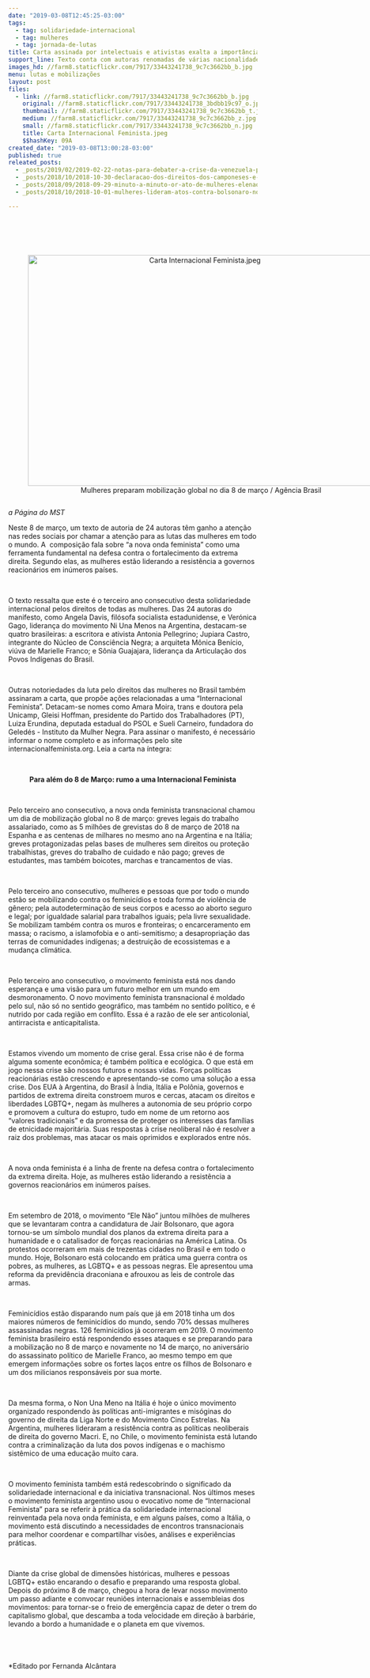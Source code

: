 ```yaml
---
date: "2019-03-08T12:45:25-03:00"
tags:
  - tag: solidariedade-internacional
  - tag: mulheres
  - tag: jornada-de-lutas
title: Carta assinada por intelectuais e ativistas exalta a importância do 8 de março
support_line: Texto conta com autoras renomadas de várias nacionalidades e reforça a importância de uma visão transnacional
images_hd: //farm8.staticflickr.com/7917/33443241738_9c7c3662bb_b.jpg
menu: lutas e mobilizações
layout: post
files:
  - link: //farm8.staticflickr.com/7917/33443241738_9c7c3662bb_b.jpg
    original: //farm8.staticflickr.com/7917/33443241738_3bdbb19c97_o.jpg
    thumbnail: //farm8.staticflickr.com/7917/33443241738_9c7c3662bb_t.jpg
    medium: //farm8.staticflickr.com/7917/33443241738_9c7c3662bb_z.jpg
    small: //farm8.staticflickr.com/7917/33443241738_9c7c3662bb_n.jpg
    title: Carta Internacional Feminista.jpeg
    $$hashKey: 09A
created_date: "2019-03-08T13:00:28-03:00"
published: true
releated_posts:
  - _posts/2019/02/2019-02-22-notas-para-debater-a-crise-da-venezuela-por-joao-pedro-stedile.md
  - _posts/2018/10/2018-10-30-declaracao-dos-direitos-dos-camponeses-e-apresentada-a-assembleia-geral-da-onu.md
  - _posts/2018/09/2018-09-29-minuto-a-minuto-or-ato-de-mulheres-elenao-no-brasil-e-no-mundo.md
  - _posts/2018/10/2018-10-01-mulheres-lideram-atos-contra-bolsonaro-no-brasil-e-no-mundo.md

---
```

<p>&nbsp;</p>

<p>&nbsp;</p>

<div style="text-align:center">
<figure class="image" style="display:inline-block"><img alt="Carta Internacional Feminista.jpeg" height="467" src="//farm8.staticflickr.com/7917/33443241738_9c7c3662bb_b.jpg" width="700" />
<figcaption>Mulheres preparam mobiliza&ccedil;&atilde;o global no dia 8 de mar&ccedil;o / Ag&ecirc;ncia Brasil</figcaption>
</figure>
</div>

<p><em>a P&aacute;gina do MST</em></p>

<p>Neste 8 de mar&ccedil;o, um texto de autoria de 24 autoras t&ecirc;m ganho a aten&ccedil;&atilde;o nas redes sociais por chamar a aten&ccedil;&atilde;o para as lutas das mulheres em todo o mundo. A&nbsp; composi&ccedil;&atilde;o fala sobre &ldquo;a nova onda feminista&rdquo; como uma ferramenta fundamental na defesa contra o fortalecimento da extrema direita. Segundo elas, as mulheres est&atilde;o liderando a resist&ecirc;ncia a governos reacion&aacute;rios em in&uacute;meros pa&iacute;ses.</p>

<p>&nbsp;</p>

<p>O texto ressalta que este &eacute; o terceiro ano consecutivo desta solidariedade internacional pelos direitos de todas as mulheres. Das 24 autoras do manifesto, como Angela Davis, fil&oacute;sofa socialista estadunidense, e Ver&oacute;nica Gago, lideran&ccedil;a do movimento Ni Una Menos na Argentina, destacam-se quatro brasileiras: a escritora e ativista Antonia Pellegrino; Jupiara Castro, integrante do N&uacute;cleo de Consci&ecirc;ncia Negra; a arquiteta M&ocirc;nica Ben&iacute;cio, vi&uacute;va de Marielle Franco; e S&ocirc;nia Guajajara, lideran&ccedil;a da Articula&ccedil;&atilde;o dos Povos Ind&iacute;genas do Brasil.</p>

<p>&nbsp;</p>

<p>Outras notoriedades da luta pelo direitos das mulheres no Brasil tamb&eacute;m assinaram a carta, que prop&otilde;e a&ccedil;&otilde;es relacionadas a uma &ldquo;Internacional Feminista&rdquo;. Detacam-se nomes como Amara Moira, trans e doutora pela Unicamp, Gleisi Hoffman, presidente do Partido dos Trabalhadores (PT), Luiza Erundina, deputada estadual do PSOL e Sueli Carneiro, fundadora do Geled&eacute;s - Instituto da Mulher Negra. Para assinar o manifesto, &eacute; necess&aacute;rio informar o nome completo e as informa&ccedil;&otilde;es pelo site internacionalfeminista.org. Leia a carta na &iacute;ntegra:</p>

<p>&nbsp;</p>

<p style="text-align: center;"><strong>Para al&eacute;m do 8 de Mar&ccedil;o: rumo a uma Internacional Feminista</strong></p>

<p>&nbsp;</p>

<p>Pelo terceiro ano consecutivo, a nova onda feminista transnacional chamou um dia de mobiliza&ccedil;&atilde;o global no 8 de mar&ccedil;o: greves legais do trabalho assalariado, como as 5 milh&otilde;es de grevistas do 8 de mar&ccedil;o de 2018 na Espanha e as centenas de milhares no mesmo ano na Argentina e na It&aacute;lia; greves protagonizadas pelas bases de mulheres sem direitos ou prote&ccedil;&atilde;o trabalhistas, greves do trabalho de cuidado e n&atilde;o pago; greves de estudantes, mas tamb&eacute;m boicotes, marchas e trancamentos de vias.</p>

<p>&nbsp;</p>

<p>Pelo terceiro ano consecutivo, mulheres e pessoas que por todo o mundo est&atilde;o se mobilizando contra os feminic&iacute;dios e toda forma de viol&ecirc;ncia de g&ecirc;nero; pela autodetermina&ccedil;&atilde;o de seus corpos e acesso ao aborto seguro e legal; por igualdade salarial para trabalhos iguais; pela livre sexualidade. Se mobilizam tamb&eacute;m contra os muros e fronteiras; o encarceramento em massa; o racismo, a islamofobia e o anti-semitismo; a desapropria&ccedil;&atilde;o das terras de comunidades ind&iacute;genas; a destrui&ccedil;&atilde;o de ecossistemas e a mudan&ccedil;a clim&aacute;tica.</p>

<p>&nbsp;</p>

<p>Pelo terceiro ano consecutivo, o movimento feminista est&aacute; nos dando esperan&ccedil;a e uma vis&atilde;o para um futuro melhor em um mundo em desmoronamento. O novo movimento feminista transnacional &eacute; moldado pelo sul, n&atilde;o s&oacute; no sentido geogr&aacute;fico, mas tamb&eacute;m no sentido pol&iacute;tico, e &eacute; nutrido por cada regi&atilde;o em conflito. Essa &eacute; a raz&atilde;o de ele ser anticolonial, antirracista e anticapitalista.</p>

<p>&nbsp;</p>

<p>Estamos vivendo um momento de crise geral. Essa crise n&atilde;o &eacute; de forma alguma somente econ&ocirc;mica; &eacute; tamb&eacute;m pol&iacute;tica e ecol&oacute;gica. O que est&aacute; em jogo nessa crise s&atilde;o nossos futuros e nossas vidas. For&ccedil;as pol&iacute;ticas reacion&aacute;rias est&atilde;o crescendo e apresentando-se como uma solu&ccedil;&atilde;o a essa crise. Dos EUA &agrave; Argentina, do Brasil &agrave; &Iacute;ndia, It&aacute;lia e Pol&ocirc;nia, governos e partidos de extrema direita constroem muros e cercas, atacam os direitos e liberdades LGBTQ+, negam &agrave;s mulheres a autonomia de seu pr&oacute;prio corpo e promovem a cultura do estupro, tudo em nome de um retorno aos &ldquo;valores tradicionais&rdquo; e da promessa de proteger os interesses das fam&iacute;lias de etnicidade majorit&aacute;ria. Suas respostas &agrave; crise neoliberal n&atilde;o &eacute; resolver a raiz dos problemas, mas atacar os mais oprimidos e explorados entre n&oacute;s.</p>

<p>&nbsp;</p>

<p>A nova onda feminista &eacute; a linha de frente na defesa contra o fortalecimento da extrema direita. Hoje, as mulheres est&atilde;o liderando a resist&ecirc;ncia a governos reacion&aacute;rios em in&uacute;meros pa&iacute;ses.</p>

<p>&nbsp;</p>

<p>Em setembro de 2018, o movimento &ldquo;Ele N&atilde;o&rdquo; juntou milh&otilde;es de mulheres que se levantaram contra a candidatura de Jair Bolsonaro, que agora tornou-se um s&iacute;mbolo mundial dos planos da extrema direita para a humanidade e o catalisador de for&ccedil;as reacion&aacute;rias na Am&eacute;rica Latina. Os protestos ocorreram em mais de trezentas cidades no Brasil e em todo o mundo. Hoje, Bolsonaro est&aacute; colocando em pr&aacute;tica uma guerra contra os pobres, as mulheres, as LGBTQ+ e as pessoas negras. Ele apresentou uma reforma da previd&ecirc;ncia draconiana e afrouxou as leis de controle das armas.</p>

<p>&nbsp;</p>

<p>Feminic&iacute;dios est&atilde;o disparando num pa&iacute;s que j&aacute; em 2018 tinha um dos maiores n&uacute;meros de feminic&iacute;dios do mundo, sendo 70% dessas mulheres assassinadas negras. 126 feminic&iacute;dios j&aacute; ocorreram em 2019. O movimento feminista brasileiro est&aacute; respondendo esses ataques e se preparando para a mobiliza&ccedil;&atilde;o no 8 de mar&ccedil;o e novamente no 14 de mar&ccedil;o, no anivers&aacute;rio do assassinato pol&iacute;tico de Marielle Franco, ao mesmo tempo em que emergem informa&ccedil;&otilde;es sobre os fortes la&ccedil;os entre os filhos de Bolsonaro e um dos milicianos respons&aacute;veis por sua morte.</p>

<p>&nbsp;</p>

<p>Da mesma forma, o Non Una Meno na It&aacute;lia &eacute; hoje o &uacute;nico movimento organizado respondendo &agrave;s pol&iacute;ticas anti-imigrantes e mis&oacute;ginas do governo de direita da Liga Norte e do Movimento Cinco Estrelas. Na Argentina, mulheres lideraram a resist&ecirc;ncia contra as pol&iacute;ticas neoliberais de direita do governo Macri. E, no Chile, o movimento feminista est&aacute; lutando contra a criminaliza&ccedil;&atilde;o da luta dos povos ind&iacute;genas e o machismo sist&ecirc;mico de uma educa&ccedil;&atilde;o muito cara.</p>

<p>&nbsp;</p>

<p>O movimento feminista tamb&eacute;m est&aacute; redescobrindo o significado da solidariedade internacional e da iniciativa transnacional. Nos &uacute;ltimos meses o movimento feminista argentino usou o evocativo nome de &ldquo;Internacional Feminista&rdquo; para se referir &agrave; pr&aacute;tica da solidariedade internacional reinventada pela nova onda feminista, e em alguns pa&iacute;ses, como a It&aacute;lia, o movimento est&aacute; discutindo a necessidades de encontros transnacionais para melhor coordenar e compartilhar vis&otilde;es, an&aacute;lises e experi&ecirc;ncias pr&aacute;ticas.</p>

<p>&nbsp;</p>

<p>Diante da crise global de dimens&otilde;es hist&oacute;ricas, mulheres e pessoas LGBTQ+ est&atilde;o encarando o desafio e preparando uma resposta global. Depois do pr&oacute;ximo 8 de mar&ccedil;o, chegou a hora de levar nosso movimento um passo adiante e convocar reuni&otilde;es internacionais e assembleias dos movimentos: para tornar-se o freio de emerg&ecirc;ncia capaz de deter o trem do capitalismo global, que descamba a toda velocidade em dire&ccedil;&atilde;o &agrave; barb&aacute;rie, levando a bordo a humanidade e o planeta em que vivemos.<br />
<br />
<br />
<br />
<br />
*Editado por Fernanda Alc&acirc;ntara</p>
